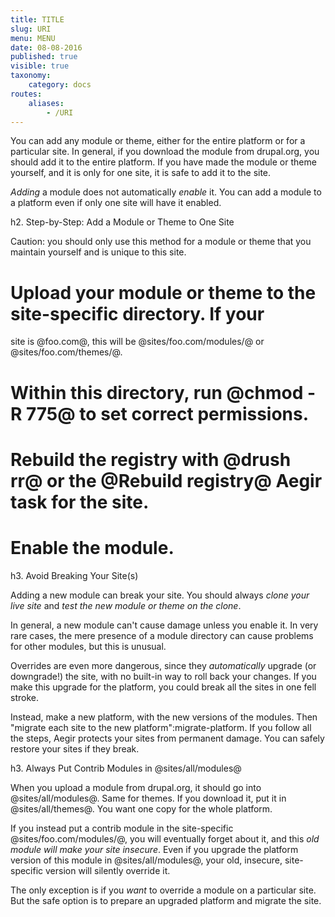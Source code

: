 ```yaml
---
title: TITLE
slug: URI
menu: MENU
date: 08-08-2016
published: true
visible: true
taxonomy:
    category: docs
routes:
    aliases:
        - /URI
---
```


You can add any module or theme, either for the entire platform or for
a particular site. In general, if you download the module from
drupal.org, you should add it to the entire platform. If you have made
the module or theme yourself, and it is only for one site, it is safe
to add it to the site.

_Adding_ a module does not automatically _enable_ it. You can add a
module to a platform even if only one site will have it enabled.

h2. Step-by-Step: Add a Module or Theme to One Site

Caution: you should only use this method for a module or theme that
you maintain yourself and is unique to this site.

# Upload your module or theme to the site-specific directory. If your
  site is @foo.com@, this will be @sites/foo.com/modules/@ or
  @sites/foo.com/themes/@.

# Within this directory, run @chmod -R 775@ to set correct permissions.

# Rebuild the registry with @drush rr@ or the @Rebuild registry@ Aegir task for the site.

# Enable the module.


h3. Avoid Breaking Your Site(s)

Adding a new module can break your site. You should always *clone your live site* and
 *test the new module or theme on the clone*.

In general, a new module can't cause damage unless you enable it. In
very rare cases, the mere presence of a module directory can cause
problems for other modules, but this is unusual.

Overrides are even more dangerous, since they _automatically_ upgrade
(or downgrade!) the site, with no built-in way to roll back your
changes. If you make this upgrade for the platform, you could break
all the sites in one fell stroke.

Instead, make a new platform, with the new versions of the modules.
Then "migrate each site to the new platform":migrate-platform. If you
follow all the steps, Aegir protects your sites from permanent damage.
You can safely restore your sites if they break.

h3. Always Put Contrib Modules in @sites/all/modules@

When you upload a module from drupal.org, it should go into
@sites/all/modules@. Same for themes. If you download it, put it in
@sites/all/themes@. You want one copy for the whole platform.

If you instead put a contrib module in the site-specific
@sites/foo.com/modules/@, you will eventually forget about it, and
this *old module will make your site insecure*. Even if you upgrade
the platform version of this module in @sites/all/modules@, your old,
insecure, site-specific version will silently override it.

The only exception is if you _want_ to override a module on a
particular site. But the safe option is to prepare an upgraded
platform and migrate the site.
